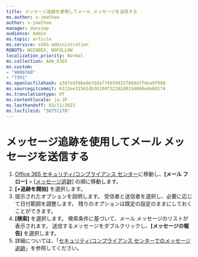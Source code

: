 ```yaml
---
title: メッセージ追跡を使用してメール メッセージを送信する
ms.author: v-jmathew
author: v-jmathew
manager: dansimp
audience: Admin
ms.topic: article
ms.service: o365-administration
ROBOTS: NOINDEX, NOFOLLOW
localization_priority: Normal
ms.collection: Adm_O365
ms.custom:
- "9000760"
- "7391"
ms.openlocfilehash: a3d7edf0be0e7ddaf749399327868d7fdea9f980
ms.sourcegitcommit: 6312ee31561db36104f32282d019d069ede69174
ms.translationtype: HT
ms.contentlocale: ja-JP
ms.lasthandoff: 03/11/2021
ms.locfileid: "50751170"
---
```

# <a name="submit-an-email-message-using-message-trace"></a>メッセージ追跡を使用してメール メッセージを送信する

1. [Office 365 セキュリティ/コンプライアンス センター](https://go.microsoft.com/fwlink/p/?linkid=2077143)に移動し、**[メール フロー]** > [[メッセージ追跡]](https://go.microsoft.com/fwlink/?linkid=2101048) の順に移動します。
2. **[+追跡を開始]** を選択します。
3. 提示されたオプションを説明します。 受信者と送信者を選択し、必要に応じて日付範囲を調整します。 残りのオプションは既定の設定のままにしておくことができます。
4. **[検索]** を選択します。 検索条件に基づいて、メール メッセージのリストが表示されます。 送信するメッセージをダブルクリックし、**[メッセージの報告]** を選択します。
5. 詳細については、「[セキュリティ/コンプライアンス センターでのメッセージ追跡](https://go.microsoft.com/fwlink/?linkid=2101557)」を参照してください。

